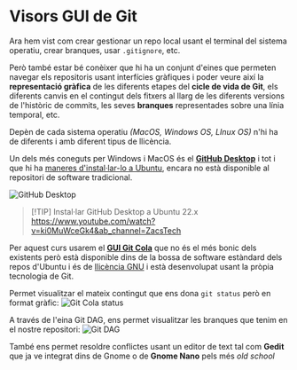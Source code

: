 # Visors GUI de Git
Ara hem vist com crear gestionar un repo local usant el terminal del sistema operatiu, crear branques, usar `.gitignore`, etc.

Però també estar bé conèixer que hi ha un conjunt d'eines que permeten navegar els repositoris usant interfícies gràfiques i poder veure així la **representació gràfica** de les diferents etapes del **cicle de vida de Git**, els diferents canvis en el contingut dels fitxers al llarg de les diferents versions de l'històric de commits, les seves **branques** representades sobre una línia temporal, etc.

Depèn de cada sistema operatiu *(MacOS, Windows OS, LInux OS)* n'hi ha de diferents i amb diferent tipus de llicència.

Un dels més coneguts per Windows i MacOS és el **[GitHub Desktop](https://desktop.github.com/)** i tot i que hi ha [maneres d'instal·lar-lo a Ubuntu](https://github.com/shiftkey/desktop?tab=readme-ov-file#installation-via-package-manager), encara no està disponible al repositori de software tradicional.

![GitHub Desktop](https://github.blog/wp-content/uploads/2021/03/multiple-commits.gif)

>[!TIP] Instal·lar GitHub Desktop a Ubuntu 22.x
>https://www.youtube.com/watch?v=ki0MuWceGk4&ab_channel=ZacsTech
>

Per aquest curs usarem el **[GUI Git Cola](https://git-cola.github.io/index.html)** que no és el més bonic dels existents però està disponible dins de la bossa de software estàndard dels repos d'Ubuntu i és de [llicència GNU](https://git-cola.github.io/license.html) i està desenvolupat usant la pròpia tecnologia de Git.

Permet visualitzar el mateix contingut que ens dona `git status` però en format gràfic:
![Git Cola status](https://git-cola.github.io/images/screenshot-main-linux.png)

A través de l'eina Git DAG, ens permet visualitzar les branques que tenim en el nostre repositori:
![Git DAG](https://git-cola.github.io/images/dag.png)

També ens permet resoldre conflictes usant un editor de text tal com **Gedit** que ja ve integrat dins de Gnome o de **Gnome Nano** pels més *old school*
